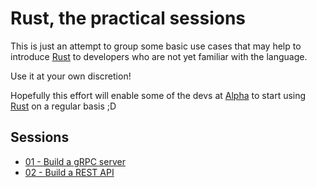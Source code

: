 # Rust, the practical sessions

This is just an attempt to group some basic use cases that may help to introduce [Rust](https://www.rust-lang.org/) to developers who are not yet familiar with the language.

Use it at your own discretion!

Hopefully this effort will enable some of the devs at [Alpha](https://alpha.company) to start using [Rust](https://www.rust-lang.org/) on a regular basis ;D

## Sessions

- [01 - Build a gRPC server](/01-grpc-server/)
- [02 - Build a REST API](/02-rest-api/)
